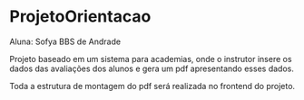 # ProjetoOrientacao
Aluna: Sofya BBS de Andrade

Projeto baseado em um sistema para academias, onde o instrutor insere os dados das avaliações dos alunos e gera um pdf apresentando esses dados. 

Toda a estrutura de montagem do pdf será realizada no frontend do projeto.
